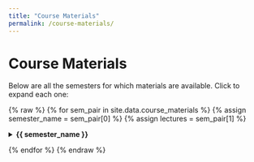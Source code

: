 ```yaml
---
title: "Course Materials"
permalink: /course-materials/
---
```


# Course Materials

Below are all the semesters for which materials are available. Click to expand each one:

{% raw %}
{% for sem_pair in site.data.course_materials %}
  {% assign semester_name = sem_pair[0] %}
  {% assign lectures      = sem_pair[1] %}

  <details>
    <summary><strong>{{ semester_name }}</strong></summary>

    <ul>
      {% for lec in lectures %}
        <li>
          <strong>Lecture {{ lec.number }}: {{ lec.title }}</strong>
          <ul>
            {% for f in lec.files %}
              <li><a href="{{ f.url }}">{{ f.name }}</a></li>
            {% endfor %}
          </ul>
        </li>
      {% endfor %}
    </ul>
  </details>

{% endfor %}
{% endraw %}
